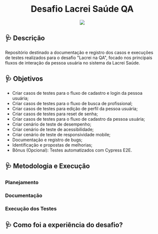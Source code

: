 <h1 align="center">
 Desafio Lacrei Saúde QA
</h1>

<p align="center">
    <img src="https://lacreisaude.com.br/_next/static/media/greetings-banner-image.3ec83257.png">
</p> 

 ## 🩺 Descrição
 
 Repositório destinado a documentação e registro dos casos e execuções de testes realizados para o desafio "Lacrei na QA", focado nos principais fluxos de interação da pessoa usuária no sistema da Lacrei Saúde.

## 🩺 Objetivos 

- Criar casos de testes para o fluxo de cadastro e login da pessoa usuária;
- Criar casos de testes para o fluxo de busca de profissional;
- Criar casos de testes para edição de perfil da pessoa usuária;
- Criar casos de testes para reset de senha;
- Criar casos de testes para o fluxo de cadastro da pessoa usuária;
- Criar cenário de teste de desempenho;
- Criar cenário de teste de acessibilidade;
- Criar cenário de teste de responsividade mobile;
- Documentação e registro de bugs;
- Identificação e propostas de melhorias;
- Bônus (Opcional): Testes automatizados com Cypress E2E.

## 🩺 Metodologia e Execução

### Planejamento

### Documentação

### Execução dos Testes

## 🩺 Como foi a experiência do desafio?

